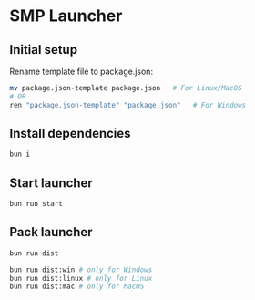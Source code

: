 # SMP Launcher

## Initial setup

Rename template file to package.json:
```bash
mv package.json-template package.json   # For Linux/MacOS
# OR
ren "package.json-template" "package.json"   # For Windows
```

## Install dependencies

```bash
bun i
```

## Start launcher

```bash
bun run start
```

## Pack launcher

```bash
bun run dist

bun run dist:win # only for Windows
bun run dist:linux # only for Linux
bun run dist:mac # only for MacOS
```

